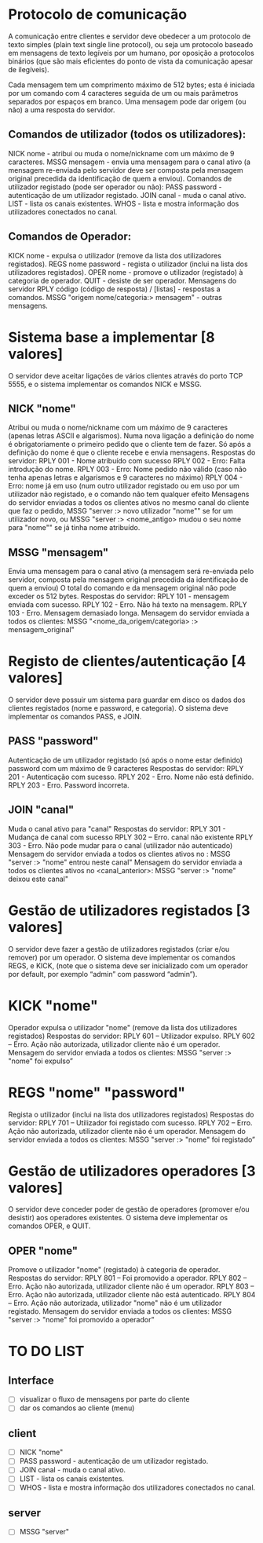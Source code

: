 # Protocolo de comunicação

A comunicação entre clientes e servidor deve obedecer a um protocolo de texto simples
(plain text single line protocol), ou seja um protocolo baseado em mensagens de texto
legíveis por um humano, por oposição a protocolos binários (que são mais eficientes do
ponto de vista da comunicação apesar de ilegíveis).

Cada mensagem tem um comprimento máximo de 512 bytes; esta é iniciada por um
comando com 4 caracteres seguida de um ou mais parâmetros separados por espaços
em branco. Uma mensagem pode dar origem (ou não) a uma resposta do servidor.

## Comandos de utilizador (todos os utilizadores):
NICK nome - atribui ou muda o nome/nickname com um máximo de 9 caracteres.
MSSG mensagem - envia uma mensagem para o canal ativo (a mensagem re-enviada
pelo servidor deve ser composta pela mensagem original precedida da identificação de
quem a enviou).
Comandos de utilizador registado (pode ser operador ou não):
PASS password - autenticação de um utilizador registado.
JOIN canal - muda o canal ativo.
LIST - lista os canais existentes.
WHOS - lista e mostra informação dos utilizadores conectados no canal.

## Comandos de Operador:
KICK nome - expulsa o utilizador (remove da lista dos utilizadores registados).
REGS nome password - regista o utilizador (inclui na lista dos utilizadores registados).
OPER nome - promove o utilizador (registado) à categoria de operador.
QUIT - desiste de ser operador.
Mensagens do servidor
RPLY código (código de resposta) / [listas] - respostas a comandos.
MSSG "origem nome/categoria:> mensagem" - outras mensagens.

# Sistema base a implementar [8 valores] 
O servidor deve aceitar ligações de vários clientes através do porto TCP 5555, e o
sistema implementar os comandos NICK e MSSG.

## NICK "nome" 
Atribui ou muda o nome/nickname com um máximo de 9 caracteres (apenas letras ASCII 
e algarismos). Numa nova ligação a definição do nome é obrigatoriamente o primeiro
pedido que o cliente tem de fazer. Só após a definição do nome é que o cliente recebe e
envia mensagens.
Respostas do servidor:
RPLY 001 - Nome atribuído com sucesso
RPLY 002 - Erro: Falta introdução do nome.
RPLY 003 - Erro: Nome pedido não válido (caso não tenha apenas letras e algarismos e 9
caracteres no máximo)
RPLY 004 - Erro: nome já em uso (num outro utilizador registado ou em uso por um
utilizador não registado, e o comando não tem qualquer efeito
Mensagens do servidor enviadas a todos os clientes ativos no mesmo canal do cliente
que faz o pedido,
MSSG "server :> novo utilizador "nome""
se for um utilizador novo, ou
MSSG "server :> <nome_antigo> mudou o seu nome para "nome""
se já tinha nome atribuído.

## MSSG "mensagem"

Envia uma mensagem para o canal ativo (a mensagem será re-enviada pelo servidor,
composta pela mensagem original precedida da identificação de quem a enviou) O total
do comando e da mensagem original não pode exceder os 512 bytes.
Respostas do servidor:
RPLY 101 - mensagem enviada com sucesso.
RPLY 102 - Erro. Não há texto na mensagem.
RPLY 103 - Erro. Mensagem demasiado longa.
Mensagem do servidor enviada a todos os clientes:
MSSG "<nome_da_origem/categoria> :> mensagem_original"

# Registo de clientes/autenticação [4 valores]
O servidor deve possuir um sistema para guardar em disco os dados dos clientes
registados (nome e password, e categoria). O sistema deve implementar os comandos
PASS, e JOIN.

## PASS "password"
Autenticação de um utilizador registado (só após o nome estar definido) password com
um máximo de 9 caracteres
Respostas do servidor:
RPLY 201 - Autenticação com sucesso.
RPLY 202 - Erro. Nome não está definido.
RPLY 203 - Erro. Password incorreta.

## JOIN "canal"

Muda o canal ativo para "canal"
Respostas do servidor:
RPLY 301 - Mudança de canal com sucesso
RPLY 302 – Erro. canal não existente
RPLY 303 - Erro. Não pode mudar para o canal (utilizador não autenticado)
Mensagem do servidor enviada a todos os clientes ativos no <canal>:
MSSG "server :> "nome" entrou neste canal"
Mensagem do servidor enviada a todos os clientes ativos no <canal_anterior>:
MSSG "server :> "nome" deixou este canal"

# Gestão de utilizadores registados [3 valores]
O servidor deve fazer a gestão de utilizadores registados (criar e/ou remover) por um
operador. O sistema deve implementar os comandos REGS, e KICK, (note que o sistema
deve ser inicializado com um operador por default, por exemplo “admin” com password
“admin”).

# KICK "nome"
Operador expulsa o utilizador "nome" (remove da lista dos utilizadores registados)
Respostas do servidor:
RPLY 601 – Utilizador expulso.
RPLY 602 – Erro. Ação não autorizada, utilizador cliente não é um operador.
Mensagem do servidor enviada a todos os clientes:
MSSG "server :> "nome" foi expulso”

# REGS "nome" "password"
Regista o utilizador (inclui na lista dos utilizadores registados)
Respostas do servidor:
RPLY 701 – Utilizador foi registado com sucesso.
RPLY 702 – Erro. Ação não autorizada, utilizador cliente não é um operador.
Mensagem do servidor enviada a todos os clientes:
MSSG "server :> "nome" foi registado”
# Gestão de utilizadores operadores [3 valores]
O servidor deve conceder poder de gestão de operadores (promover e/ou desistir) aos
operadores existentes. O sistema deve implementar os comandos OPER, e QUIT.

## OPER "nome"

Promove o utilizador "nome" (registado) à categoria de operador.
Respostas do servidor:
RPLY 801 – Foi promovido a operador.
RPLY 802 – Erro. Ação não autorizada, utilizador cliente não é um operador.
RPLY 803 – Erro. Ação não autorizada, utilizador cliente não está autenticado.
RPLY 804 – Erro. Ação não autorizada, utilizador "nome" não é um utilizador registado.
Mensagem do servidor enviada a todos os clientes:
MSSG "server :> "nome" foi promovido a operador”



#  TO DO LIST

## Interface

- [ ] visualizar o fluxo de mensagens por parte do cliente 
- [ ] dar os comandos ao cliente (menu)

## client
- [ ] NICK "nome" 
- [ ] PASS password - autenticação de um utilizador registado.
- [ ] JOIN canal - muda o canal ativo.
- [ ] LIST - lista os canais existentes.
- [ ] WHOS - lista e mostra informação dos utilizadores conectados no canal.

## server
- [ ] MSSG "server" 